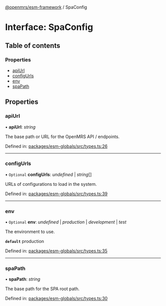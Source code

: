 [@openmrs/esm-framework](../API.md) / SpaConfig

# Interface: SpaConfig

## Table of contents

### Properties

- [apiUrl](spaconfig.md#apiurl)
- [configUrls](spaconfig.md#configurls)
- [env](spaconfig.md#env)
- [spaPath](spaconfig.md#spapath)

## Properties

### apiUrl

• **apiUrl**: *string*

The base path or URL for the OpenMRS API / endpoints.

Defined in: [packages/esm-globals/src/types.ts:26](https://github.com/openmrs/openmrs-esm-core/blob/master/packages/esm-globals/src/types.ts#L26)

___

### configUrls

• `Optional` **configUrls**: *undefined* \| *string*[]

URLs of configurations to load in the system.

Defined in: [packages/esm-globals/src/types.ts:39](https://github.com/openmrs/openmrs-esm-core/blob/master/packages/esm-globals/src/types.ts#L39)

___

### env

• `Optional` **env**: *undefined* \| *production* \| *development* \| *test*

The environment to use.

**`default`** production

Defined in: [packages/esm-globals/src/types.ts:35](https://github.com/openmrs/openmrs-esm-core/blob/master/packages/esm-globals/src/types.ts#L35)

___

### spaPath

• **spaPath**: *string*

The base path for the SPA root path.

Defined in: [packages/esm-globals/src/types.ts:30](https://github.com/openmrs/openmrs-esm-core/blob/master/packages/esm-globals/src/types.ts#L30)

